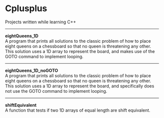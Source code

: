 # Cplusplus
Projects written while learning C++

<hr>

<b>eightQueens_1D</b><br> 
A program that prints all solutions to the classic problem of how to place eight queens on a chessboard so that no queen is threatening any other. This solution uses a 1D array to represent the board, and makes use of the GOTO command to implement looping.

<hr>

<b>eightQueens_1D_noGOTO</b><br>
A program that prints all solutions to the classic problem of how to place eight queens on a chessboard so that no queen is threatening any other. This solution uses a 1D array to represent the board, and specifically does not use the GOTO command to implement looping.

<hr>

<b>shiftEquivalent</b><br>
A function that tests if two 1D arrays of equal length are shift equivalent. 
